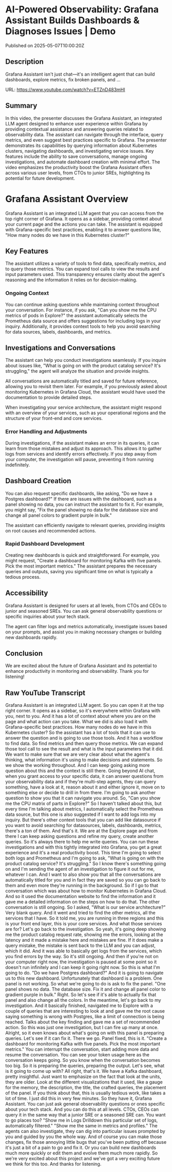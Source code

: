# AI-Powered Observability: Grafana Assistant Builds Dashboards &amp; Diagnoses Issues | Demo

Published on 2025-05-07T10:00:20Z

## Description

Grafana Assistant isn't just chat—it's an intelligent agent that can build dashboards, explore metrics, fix broken panels, and ...

URL: https://www.youtube.com/watch?v=ETZnD483mHI

## Summary

In this video, the presenter discusses the Grafana Assistant, an integrated LLM agent designed to enhance user experience within Grafana by providing contextual assistance and answering queries related to observability data. The assistant can navigate through the interface, query metrics, and even suggest best practices specific to Grafana. The presenter demonstrates its capabilities by querying information about Kubernetes clusters, navigating dashboards, and investigating service issues. Key features include the ability to save conversations, manage ongoing investigations, and automate dashboard creation with minimal effort. The video emphasizes the productivity boost the Grafana Assistant offers across various user levels, from CTOs to junior SREs, highlighting its potential for future development.

# Grafana Assistant Overview

Grafana Assistant is an integrated LLM agent that you can access from the top right corner of Grafana. It opens as a sidebar, providing context about your current page and the actions you can take. The assistant is equipped with Grafana-specific best practices, enabling it to answer questions like, "How many nodes do we have in this Kubernetes cluster?" 

## Key Features

The assistant utilizes a variety of tools to find data, specifically metrics, and to query those metrics. You can expand tool calls to view the results and input parameters used. This transparency ensures clarity about the agent's reasoning and the information it relies on for decision-making.

### Ongoing Context

You can continue asking questions while maintaining context throughout your conversation. For instance, if you ask, "Can you show me the CPU metrics of pods in Explore?" the assistant automatically selects the Prometheus data source and offers suggestions for including logs in your inquiry. Additionally, it provides context tools to help you avoid searching for data sources, labels, dashboards, and metrics.

## Investigations and Conversations

The assistant can help you conduct investigations seamlessly. If you inquire about issues like, "What is going on with the product catalog service? It's struggling," the agent will analyze the situation and provide insights. 

All conversations are automatically titled and saved for future reference, allowing you to revisit them later. For example, if you previously asked about monitoring Kubernetes in Grafana Cloud, the assistant would have used the documentation to provide detailed steps.

When investigating your service architecture, the assistant might respond with an overview of your services, such as your operational regions and the structure of your front-end and core services.

### Error Handling and Adjustments

During investigations, if the assistant makes an error in its queries, it can learn from those mistakes and adjust its approach. This allows it to gather logs from services and identify errors effectively. If you step away from your computer, the investigation will pause, preventing it from running indefinitely.

## Dashboard Creation

You can also request specific dashboards, like asking, "Do we have a Postgres dashboard?" If there are issues with the dashboard, such as a panel showing no data, you can instruct the assistant to fix it. For example, you might say, "Fix the panel showing no data for the database size and change all panel colors to gradient purple in bulk." 

The assistant can efficiently navigate to relevant queries, providing insights on root causes and recommended actions. 

### Rapid Dashboard Development

Creating new dashboards is quick and straightforward. For example, you might request, "Create a dashboard for monitoring Kafka with five panels. Pick the most important metrics." The assistant prepares the necessary queries and outputs, saving you significant time on what is typically a tedious process.

## Accessibility

Grafana Assistant is designed for users at all levels, from CTOs and CEOs to junior and seasoned SREs. You can ask general observability questions or specific inquiries about your tech stack. 

The agent can filter logs and metrics automatically, investigate issues based on your prompts, and assist you in making necessary changes or building new dashboards rapidly. 

## Conclusion

We are excited about the future of Grafana Assistant and its potential to enhance productivity in monitoring and observability. Thank you for listening!

## Raw YouTube Transcript

Grafana Assistant is an
integrated LLM agent. So you can open it at the top right
corner. It opens as a sidebar, so it's everywhere within
Grafana with you, next to you. And it has a lot of context about where
you are on the page and what action can you take. What we did is also load it with
Grafana-specific best practices. How many nodes do we
have in this Kubernetes cluster? So the assistant has a lot of tools that
it can use to answer the question and is going to use those tools. And
it has a workflow to find data. So find metrics and then
query those metrics. We can expand those tool call to
see the result and what is the input parameters that it did. We want to make sure that we are very
clear about what the agent's thinking, what information it's using to
make decisions and statements. So we show the working throughout. And I can keep going asking more question
about this and the context is still there. Going beyond AI chat, when you
grant access to your specific data, it can answer questions
from your observability data
and if they're multi-step agents, they can query
something, have a look at it, reason about it and either ignore it, move on to something else or
decide to drill in from there. I'm going to ask another question to
show you that it can navigate you around. So, "Can you show me the CPU matrix of parts in Explore?" So I
haven't talked about this, but every time I'm talking about metrics,
I automatically select the Prometheus data source, but this one is also suggested if
I want to add logs into my inquiry. But there's other context tools that
you can add like datasource if you want to avoid searching for datasources,
labels, dashboards, metrics, there's a ton of them. And that's it. We are at the Explore page and from there
I can keep asking questions and refine my query, create another queries. So it's
always there to help me write queries. You can run these investigations and with
this tightly integrated into Grafana, you get a great experience and
it's a real productivity boost. This time I'm going to select both logs
and Prometheus and I'm going to ask, "What is going on with the product catalog service? It's struggling." So I know there's
something going on and I'm sending the agent of an investigation to figure
it out for me, whatever I can. And I want to also show you that all the
conversations are automatically titled for you and in fact they are saved so
you can go back to them and even more they're running in the background. So if I go to that
conversation which was about how to monitor Kubernetes
in Grafana Cloud. And so it used the documentation website
to find the information and it gave me a detailed information on
the steps on how to do that. The other conversation is
still ongoing. So I asked, "What is our service
architecture?" Very blank query. And it went and tried to
find the other metrics, all the services that I have.
So it told me, you are running in three regions
and this is your front end layer, this is your core services. And
what those services are for? Let's go back to the
investigation. So yeah, it's going deep showing me the
product catalog request rate, showing me the errors, looking at the latency and it made a
mistake here and mistakes are fine. If it does make a query mistake, the mistake is sent back to the LLM
and you can adjust, which it did. And it was able to basically
get logs from the services, which you find errors by the
way. So it's still ongoing. And then if you're not on
your computer right now, the investigation is paused at some point
so it doesn't run infinitely and I can keep it going right now. So
this is what I'm going to do. "Do we have Postgres dashboard?" And it is going to navigate us to
this new dashboard. Unfortunately that dashboard is a problem.
One panel is not working. So what we're going to do
is ask to fix the panel. "One panel shows no data. The database size. Fix it and change all panel
color to gradient purple in bulk." Right. So let's see if it's able to actually
fix that panel and also change all the colors. In the meantime, let's
go back to my investigation. And it basically finished, navigated me to Explore with a couple of
queries that are interesting to look at and gave me the root cause saying
something is wrong with Postgres, like a limit of connection
is being reached. Talks about the key finding and
gave me a set of recommended action. So this was just one investigation, but
I can fire up many at once. Alright, so it even knows about what's going
on with this panel is preparing queries. Let's see if it
can fix it. There we go. Panel fixed, this is it. "Create a dashboard for monitoring Kafka with five panels.
Pick the most important metrics." You can
interrupt the conversation, start adding more data and
resume the conversation. You can see your token usage here
as the conversation keeps going. So you know when the
conversation becomes too big. So it is preparing the queries,
preparing the output. Let's see, what is it going to come up with? All right, that's it. We have a
Kafka dashboard, pretty insightful. Just want to emphasize on the fact
that look at the units, they are older. Look at the different
visualizations that it used, like a gauge for the memory,
the description, the title, the crafted queries, the placement of
the panel. If you think about that, this is usually tedious work,
like takes a lot of time. I just did this in very few minutes. So they have it, Grafana Assistant. You can just ask general observability
questions or ones specific about your tech stack. And you can do
this at all levels. CTOs, CEOs can query it in the same
way that a junior SRE or a seasoned SRE can. You
want to go places too? "Show me in Logs Drilldown
this particular set of logs, automatically filtered." "Show me the
same in metrics and profiles." The agents can also investigate, they can dig into particular
issues prompted by you and
guided by you the whole way. And of course you
can make those changes, fix those annoying little bugs that you've
been putting off because it's just a bit of a pain to go and fix it. Or you can build new dashboards much
more quickly or edit them and evolve them much more rapidly. So we're very excited about this project
and we've got a very exciting future we think for this too. And
thanks for listening.

